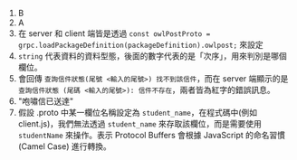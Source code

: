 1. B
2. A
3. 在 server 和 client 端皆是透過 `const owlPostProto = grpc.loadPackageDefinition(packageDefinition).owlpost;` 來設定
4. `string` 代表資料的資料型態，後面的數字代表的是「次序」，用來判別是哪個欄位。
5. 會回傳 `查詢信件狀態(尾號 <輸入的尾號>) 找不到該信件`，而在 server 端顯示的是 `查詢信件狀態 (尾碼 <輸入的尾號>): 信件不存在`，兩者皆為紅字的錯誤訊息。
6. "咆嘯信已送達"
7. 假設 .proto 中某一欄位名稱設定為 `student_name`，在程式碼中(例如 client.js)，我們無法透過 `student_name` 來存取該欄位，而是需要使用 `studentName` 來操作。表示 Protocol Buffers 會根據 JavaScript 的命名習慣(Camel Case) 進行轉換。
